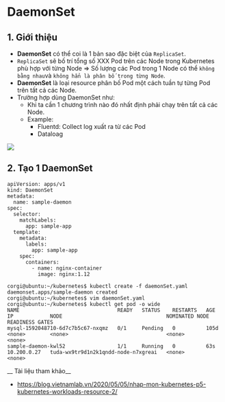 # DaemonSet

## 1. Giới thiệu
- **DaemonSet** có thể coi là 1 bản sao đặc biệt của `ReplicaSet`.
- `ReplicaSet` sẽ bố trí tổng số XXX Pod trên các Node trong Kubernetes phù hợp với từng Node => Số lượng các Pod trong 1 Node có thể `không bằng nhau`và `không hẳn là phân bố trong từng Node`.
- **DaemonSet** là loại resource phân bố Pod một cách tuần tự từng Pod trên tất cả các Node.
- Trường hợp dùng DaemonSet như:
   + Khi ta cần 1 chương trình nào đó nhất định phải chạy trên tất cả các Node.
   + Example: 
     - Fluentd: Collect log xuất ra từ các Pod
     - Dataloag
     
![](https://i.pinimg.com/originals/84/46/82/8446821e0e5564db4dbfbceffdabc5cd.png)

## 2. Tạo 1 DaemonSet

```
apiVersion: apps/v1
kind: DaemonSet
metadata:
  name: sample-daemon
spec:
  selector:
    matchLabels:
      app: sample-app
  template:
    metadata:
      labels:
        app: sample-app
    spec:
      containers:
        - name: nginx-container
          image: nginx:1.12
```

```
corgi@ubuntu:~/kubernetes$ kubectl create -f daemonSet.yaml 
daemonset.apps/sample-daemon created
corgi@ubuntu:~/kubernetes$ vim daemonSet.yaml
corgi@ubuntu:~/kubernetes$ kubectl get pod -o wide
NAME                                READY   STATUS    RESTARTS   AGE    IP            NODE                                  NOMINATED NODE   READINESS GATES
mysql-1592048710-6d7c7b5c67-nxqmz   0/1     Pending   0          105d   <none>        <none>                                <none>           <none>
sample-daemon-kwl52                 1/1     Running   0          63s    10.200.0.27   tuda-wx9tr9d1n2k1qndd-node-n7xgreai   <none>           <none>
```

__ Tài liệu tham khảo__

- https://blog.vietnamlab.vn/2020/05/05/nhap-mon-kubernetes-p5-kubernetes-workloads-resource-2/

